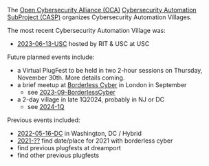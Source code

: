 The [Open Cybersecurity Alliance (OCA)](https://opencybersecurityalliance.org/)
[Cybersecurity Automation SubProject (CASP)](https://opencybersecurityalliance.org/casp/)
organizes Cybersecurity Automation Villages.

The most recent Cybersecurity Automation Village was:
*  [2023-06-13-USC](./2023-06-13-USC/README.md) hosted by RIT & USC at USC

Future planned events include:
* a Virtual PlugFest to be held in two 2-hour sessions on Thursday, November 30th.  More details coming.  
* a brief meetup at [Borderless Cyber](https://borderlesscyber2023.oasis-open.org/) in London in September
   - see [2023-09-BorderlessCyber](./2023-09-BorderlessCyber)
* a 2-day village in late 1Q2024, probably in NJ or DC
   - see [2024-1Q](./2024-1Q)

Previous events included:
* [2022-05-16-DC](./2022-05-16-DC/Results) in Washington, DC / Hybrid
* [2021-??](./??) find date/place for 2021 with borderless cyber
* find previous plugfests at dreamport
* find other previous plugfests
